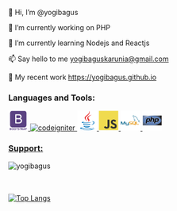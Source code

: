 👋 Hi, I’m @yogibagus

🔭 I’m currently working on PHP

🌱 I’m currently learning Nodejs and Reactjs

📫 Say hello to me yogibaguskarunia@gmail.com

📄 My recent work https://yogibagus.github.io

<h3 align="left">Languages and Tools:</h3>
<p align="left"> <a href="https://getbootstrap.com" target="_blank"> <img src="https://raw.githubusercontent.com/devicons/devicon/master/icons/bootstrap/bootstrap-plain-wordmark.svg" alt="bootstrap" width="40" height="40"/> </a> <a href="https://codeigniter.com" target="_blank"> <img src="https://cdn.worldvectorlogo.com/logos/codeigniter.svg" alt="codeigniter" width="40" height="40"/> </a> <a href="https://www.java.com" target="_blank"> <img src="https://raw.githubusercontent.com/devicons/devicon/master/icons/java/java-original.svg" alt="java" width="40" height="40"/> </a> <a href="https://developer.mozilla.org/en-US/docs/Web/JavaScript" target="_blank"> <img src="https://raw.githubusercontent.com/devicons/devicon/master/icons/javascript/javascript-original.svg" alt="javascript" width="40" height="40"/> </a> <a href="https://www.mysql.com/" target="_blank"> <img src="https://raw.githubusercontent.com/devicons/devicon/master/icons/mysql/mysql-original-wordmark.svg" alt="mysql" width="40" height="40"/> </a> <a href="https://www.php.net" target="_blank"> <img src="https://raw.githubusercontent.com/devicons/devicon/master/icons/php/php-original.svg" alt="php" width="40" height="40"/> </p>

<h3 align="left">Support:</h3>
<p><a href="https://www.buymeacoffee.com/yogibagus"> <img align="left" src="https://cdn.buymeacoffee.com/buttons/v2/default-yellow.png" height="50" width="210" alt="yogibagus" /></a></p><br><br>
<br>

[![Top Langs](https://github-readme-stats.vercel.app/api/top-langs/?username=yogibagus&layout=compact)](https://github.com/yogibagus/github-readme-stats)


